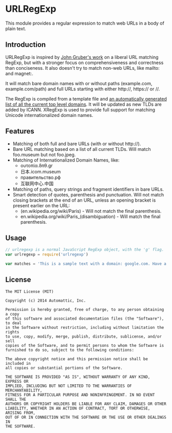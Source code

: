 # URLRegExp

This module provides a regular expression to match web URLs in a body of plain text.

## Introduction

URLRegExp is inspired by [John Gruber's work](http://daringfireball.net/2010/07/improved_regex_for_matching_urls) on a liberal URL matching RegExp, but with a stronger focus on comprehensiveness and correctness than conciseness. It also doesn't try to match non-web URLs, like mailto: and magnet:.

It will match bare domain names with or without paths (example.com, example.com/path) and full URLs starting with either http://, https:// or //.

The RegExp is compiled from a template file and [an automatically generated list of all the current top level domains](https://github.com/stephenmathieson/node-tlds). It will be updated as new TLDs are added by ICANN. XRegExp is used to provide full support for matching Unicode internationalized domain names.

## Features

* Matching of both full and bare URLs (with or without http://).
* Bare URL matching based on a list of all current TLDs. Will match foo.museum but not foo.jpeg. 
* Matching of Internationalized Domain Names, like:
  - ουτοπία.δπθ.gr
  - 日本.icom.museum
  - правительство.рф
  - 互联网中心.中国
* Matching of paths, query strings and fragment identifiers in bare URLs.
* Smart detection of quotes, parenthesis and punctuation. Will not match closing brackets at the end of an URL, unless an opening bracket is present earlier on the URL:
  - (en.wikipedia.org/wiki/Paris) - Will not match the final parenthesis.
  - en.wikipedia.org/wiki/Paris_(disambiguation) - Will match the final parenthesis.

## Usage

```javascript
// urlregexp is a normal JavaScript RegExp object, with the 'g' flag.
var urlregexp = require('urlregexp')

var matches = 'This is a sample text with a domain: google.com. Have a nice day.'.match(urlregexp);
```

## License

    The MIT License (MIT)
    
    Copyright (c) 2014 Automattic, Inc.

    Permission is hereby granted, free of charge, to any person obtaining a copy
    of this software and associated documentation files (the "Software"), to deal
    in the Software without restriction, including without limitation the rights
    to use, copy, modify, merge, publish, distribute, sublicense, and/or sell
    copies of the Software, and to permit persons to whom the Software is
    furnished to do so, subject to the following conditions:

    The above copyright notice and this permission notice shall be included in
    all copies or substantial portions of the Software.

    THE SOFTWARE IS PROVIDED "AS IS", WITHOUT WARRANTY OF ANY KIND, EXPRESS OR
    IMPLIED, INCLUDING BUT NOT LIMITED TO THE WARRANTIES OF MERCHANTABILITY,
    FITNESS FOR A PARTICULAR PURPOSE AND NONINFRINGEMENT. IN NO EVENT SHALL THE
    AUTHORS OR COPYRIGHT HOLDERS BE LIABLE FOR ANY CLAIM, DAMAGES OR OTHER
    LIABILITY, WHETHER IN AN ACTION OF CONTRACT, TORT OR OTHERWISE, ARISING FROM,
    OUT OF OR IN CONNECTION WITH THE SOFTWARE OR THE USE OR OTHER DEALINGS IN
    THE SOFTWARE.